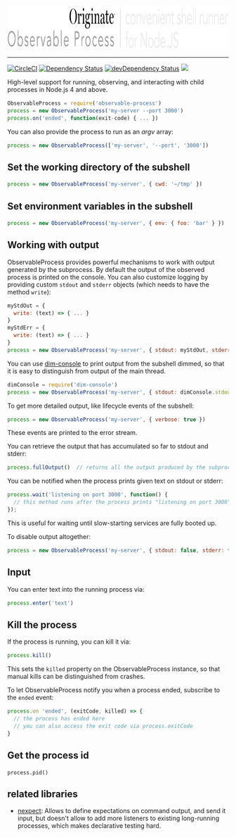 <img src="documentation/logo.png" width="1026" height="100" alt="logo">
<hr>

[![CircleCI](https://circleci.com/gh/Originate/observable-process.svg?style=svg)](https://circleci.com/gh/Originate/observable-process)
[![Dependency Status](https://david-dm.org/originate/observable-process.svg)](https://david-dm.org/originate/observable-process)
[![devDependency Status](https://david-dm.org/originate/observable-process/dev-status.svg)](https://david-dm.org/originate/observable-process#info=devDependencies)
<a href="https://yarnpkg.com">
  <img src="https://img.shields.io/badge/yarn-compatible-brightgreen.svg">
</a>


High-level support for running, observing, and interacting with child processes
in Node.js 4 and above.


```js
ObservableProcess = require('observable-process')
process = new ObservableProcess('my-server --port 3000')
process.on('ended', function(exit-code) { ... })
```

You can also provide the process to run as an _argv_ array:

```js
process = new ObservableProcess(['my-server', '--port', '3000'])
```


## Set the working directory of the subshell

```js
process = new ObservableProcess('my-server', { cwd: '~/tmp' })
```


## Set environment variables in the subshell


```js
process = new ObservableProcess('my-server', { env: { foo: 'bar' } })
```

## Working with output

ObservableProcess provides powerful mechanisms to work with output generated by the subprocess.
By default the output of the observed process is printed on the console.
You can also customize logging by providing custom `stdout` and `stderr` objects
(which needs to have the method `write`):

```js
myStdOut = {
  write: (text) => { ... }
}
myStdErr = {
  write: (text) => { ... }
}
process = new ObservableProcess('my-server', { stdout: myStdOut, stderr: myStdErr })
```

You can use [dim-console](https://github.com/kevgo/dim-console-node)
to print output from the subshell dimmed,
so that it is easy to distinguish from output of the main thread.

```js
dimConsole = require('dim-console')
process = new ObservableProcess('my-server', { stdout: dimConsole.stdout, stderr: dimConsole.stderr })
```

To get more detailed output, like lifecycle events of the subshell:

```js
process = new ObservableProcess('my-server', { verbose: true })
```
These events are printed to the error stream.

You can retrieve the output that has accumulated so far to stdout and stderr:

```js
process.fullOutput()  // returns all the output produced by the subprocess so far
```

You can be notified when the process prints given text on stdout or stderr:

```js
process.wait('listening on port 3000', function() {
  // this method runs after the process prints "listening on port 3000"
});
```

This is useful for waiting until slow-starting services are fully booted up.

To disable output altogether:

```js
process = new ObservableProcess('my-server', { stdout: false, stderr: false })
```



## Input

You can enter text into the running process via:

```js
process.enter('text')
```


## Kill the process

If the process is running, you can kill it via:

```js
process.kill()
```

This sets the `killed` property on the ObservableProcess instance,
so that manual kills can be distinguished from crashes.

To let ObservableProcess notify you when a process ended,
subscribe to the `ended` event:

```js
process.on 'ended', (exitCode, killed) => {
  // the process has ended here
  // you can also access the exit code via process.exitCode
}
```

## Get the process id

```
process.pid()
```


## related libraries

* [nexpect](https://github.com/nodejitsu/nexpect):
  Allows to define expectations on command output,
  and send it input,
  but doesn't allow to add more listeners to existing long-running processes,
  which makes declarative testing hard.
